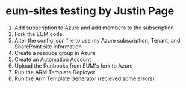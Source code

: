 # eum-sites testing by Justin Page

1. Add subscription to Azure and add members to the subscription
2. Fork the EUM code
3. Alter the config.json file to use my Azure subscription, Tenant, and SharePoint site information
4. Create a resouce group in Azure
5. Create an Automation Account
6. Upload the Runbooks from EUM's fork to Azure
7. Run the ARM Template Deployer
8. Run the Arm Template Generator (recieved some errors)